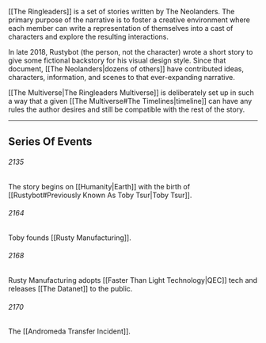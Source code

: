 [[The Ringleaders]] is a set of stories written by The Neolanders. The primary purpose of the narrative is to foster a creative environment where each member can write a representation of themselves into a cast of characters and explore the resulting interactions.

In late 2018, Rustybot (the person, not the character) wrote a short story to give some fictional backstory for his visual design style. Since that document, [[The Neolanders|dozens of others]] have contributed ideas, characters, information, and scenes to that ever-expanding narrative.

[[The Multiverse|The Ringleaders Multiverse]] is deliberately set up in such a way that a given [[The Multiverse#The Timelines|timeline]] can have any rules the author desires and still be compatible with the rest of the story.

---
## Series Of Events

###### 2135
The story begins on [[Humanity|Earth]] with the birth of [[Rustybot#Previously Known As Toby Tsur|Toby Tsur]].
###### 2164
Toby founds [[Rusty Manufacturing]].
###### 2168
Rusty Manufacturing adopts [[Faster Than Light Technology|QEC]] tech and releases [[The Datanet]] to the public.
###### 2170
The [[Andromeda Transfer Incident]].